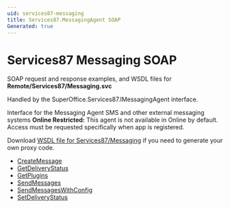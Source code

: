 ```yaml
---
uid: services87-messaging
title: Services87.MessagingAgent SOAP
Generated: true
---
```


# Services87 Messaging SOAP

SOAP request and response examples, and WSDL files for **Remote/Services87/Messaging.svc**

Handled by the <see cref="T:SuperOffice.Services87.IMessagingAgent">SuperOffice.Services87.IMessagingAgent</see> interface.

Interface for the Messaging Agent
SMS and other external messaging systems
<para /><b>Online Restricted:</b> This agent is not available in Online by default. Access must be requested specifically when app is registered.

Download [WSDL file for Services87/Messaging](../Services87-Messaging.md) if you need to generate your own proxy code.

* [CreateMessage](CreateMessage.md)
* [GetDeliveryStatus](GetDeliveryStatus.md)
* [GetPlugins](GetPlugins.md)
* [SendMessages](SendMessages.md)
* [SendMessagesWithConfig](SendMessagesWithConfig.md)
* [SetDeliveryStatus](SetDeliveryStatus.md)
